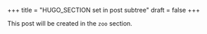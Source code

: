 +++
title = "HUGO_SECTION set in post subtree"
draft = false
+++

This post will be created in the `zoo` section.
